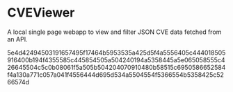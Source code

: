 # CVEViewer

A local single page webapp to view and filter JSON CVE data fetched from an API.

5e4d42494503191657495f17464b5953535a425d5f4a5556405c444018505916400b194f4355585c445854505a504240194a5358445a5e065058555c426645504c5c0b08061f5a505b504204070910480b58515c6950586652584f4a130a771c057a041f4556444d695d534a5504554f5366554b5358425c5266574d
